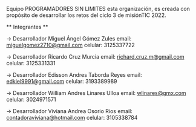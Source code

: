 Equipo PROGRAMADORES SIN LIMITES 
esta organización, es creada con propósito de desarrollar los retos del ciclo 3 de misiónTIC 2022.

** Integrantes **

-> Desarrollador 
Miguel Ángel Gómez Zules 
email: miguelgomez2710@gmail.com
celular: 3125337722


-> Desarrollador 
Ricardo  Cruz  Murcia 
email: richard.cruz.m@gmail.com
celular: 3125331331


-> Desarrollador 
Edisson Andres Taborda Reyes
email: edkiel9991@gmail.com
celular: 3193389989


-> Desarrollador 
William Andres Linares Ulloa
email: wlinares@gmx.com
celular: 3024971571


-> Desarrollador 
Viviana Andrea Osorio Rios
email: contadoraviviana@hotmail.com
celular: 3105338784
